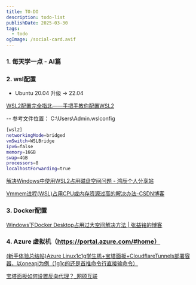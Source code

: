 ```yaml
---
title: TO-DO
description: todo-list
publishDate: 2025-03-30
tags:
  - todo
ogImage: /social-card.avif
---
```


### 1. 每天学一点 - AI篇

### 2. wsl配置
- Ubuntu 20.04 升级 -> 22.04

[WSL2配置完全指北——手把手教你配置WSL2](https://linux.do/t/topic/132043)

-- 参考文件位置： C:\Users\Admin\.wslconfig

```bash
[wsl2]
networkingMode=bridged
vmSwitch=WSLBridge
ipv6=false
memory=16GB
swap=4GB
processors=8
localhostForwarding=true
```

[解决Windows中使用WSL2占用磁盘空间问题 - 鸿辰个人分享站](https://www.sunyonghong.com/post/20240722117.html)

[Vmmem进程(WSL)占用CPU或内存资源过高的解决办法-CSDN博客](https://blog.csdn.net/Power_Blogger/article/details/128158694)

### 3. Docker配置

[Windows下Docker Desktop占用过大空间解决方法 | 张益铭的博客](https://zhangyiming748.github.io/post/docker_desktop_on_windows_compact/)

### 4. Azure 虚拟机（https://portal.azure.com/#home）

[(新手体验总结帖)Azure Linux1c1g学生机+宝塔面板+CloudflareTunnels部署容器，以oneapi为例（1g1c的还是首推命令行直接输命令）](https://linux.do/t/topic/101813)

[宝塔面板如何设置反向代理？_网硕互联](https://www.wsisp.com/helpcontent/146.html)
